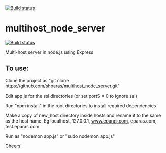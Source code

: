 [![Build status](https://dev.azure.com/shparas97/sigmoid-pay-client/_apis/build/status/sigmoid-pay-client-CI)](https://dev.azure.com/shparas97/sigmoid-pay-client/_build/latest?definitionId=4)

# multihost_node_server
[![Build status](https://dev.azure.com/shparas97/sigmoid-pay-client/_apis/build/status/sigmoid-pay-client-CI)](https://dev.azure.com/shparas97/sigmoid-pay-client/_build/latest?definitionId=4)

Multi-host server in node.js using Express

To use:
-------

Clone the project as "git clone https://github.com/shparas/multihost_node_server.git"

Edit app.js for the ssl directories (or set portS = 0 to ignore ssl)

Run "npm install" in the root directories to install required dependencies

Make a copy of new_host directory inside hosts and rename it to the same as the host name. Eg localhost, 127.0.0.1, www.eparas.com, eparas.com, test.eparas.com

Run as "nodemon app.js" or "sudo nodemon app.js"

Cheers!
